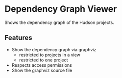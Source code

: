 Dependency Graph Viewer
=======================





Shows the dependency graph of the Hudson projects.

Features
--------
- Show the dependency graph via graphviz
    - restricted to projects in a view
    - restricted to one project
- Respects access permissions
- Show the graphviz source file

